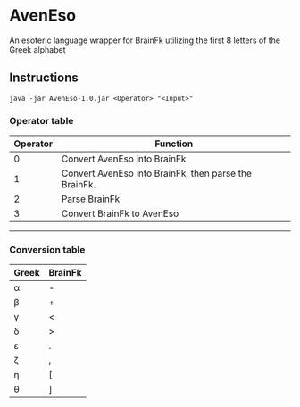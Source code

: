# AvenEso

An esoteric language wrapper for BrainFk utilizing the first 8 letters of the Greek alphabet

## Instructions
```
java -jar AvenEso-1.0.jar <Operator> "<Input>"
```
### Operator table
| Operator | Function |
| -------- | -------- |
| 0 | Convert AvenEso into BrainFk |
| 1 | Convert AvenEso into BrainFk, then parse the BrainFk. |
| 2 | Parse BrainFk |
| 3 | Convert BrainFk to AvenEso |

<hr>

### Conversion table
| Greek | BrainFk |
| ----- | ------- |
| α | - |
| β | + |
| γ | < |
| δ | > |
| ε | . |
| ζ | , |
| η | [ |
| θ | ] |